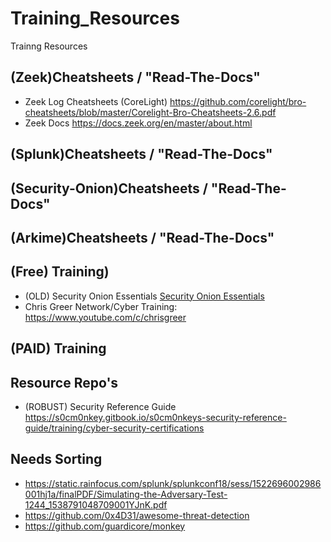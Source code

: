 # Training_Resources
Trainng Resources
## (Zeek)Cheatsheets / "Read-The-Docs"
- Zeek Log Cheatsheets (CoreLight) 
https://github.com/corelight/bro-cheatsheets/blob/master/Corelight-Bro-Cheatsheets-2.6.pdf  
- Zeek Docs https://docs.zeek.org/en/master/about.html 

## (Splunk)Cheatsheets / "Read-The-Docs"

## (Security-Onion)Cheatsheets / "Read-The-Docs"


## (Arkime)Cheatsheets / "Read-The-Docs"


## (Free) Training)
- (OLD) Security Onion Essentials [Security Onion Essentials](https://www.youtube.com/playlist?list=PLljFlTO9rB155aYBjHw2InKkSMLuhWpxH) 
- Chris Greer Network/Cyber Training: https://www.youtube.com/c/chrisgreer
## (PAID) Training

## Resource Repo's
- (ROBUST) Security Reference Guide 
https://s0cm0nkey.gitbook.io/s0cm0nkeys-security-reference-guide/training/cyber-security-certifications  

## Needs Sorting
- https://static.rainfocus.com/splunk/splunkconf18/sess/1522696002986001hj1a/finalPDF/Simulating-the-Adversary-Test-1244_1538791048709001YJnK.pdf 
- https://github.com/0x4D31/awesome-threat-detection 
- https://github.com/guardicore/monkey 
